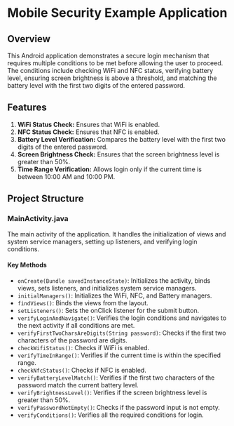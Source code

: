 # Mobile Security Example Application

## Overview

This Android application demonstrates a secure login mechanism that requires multiple conditions to be met before allowing the user to proceed. The conditions include checking WiFi and NFC status, verifying battery level, ensuring screen brightness is above a threshold, and matching the battery level with the first two digits of the entered password.

## Features

1. **WiFi Status Check:** Ensures that WiFi is enabled.
2. **NFC Status Check:** Ensures that NFC is enabled.
3. **Battery Level Verification:** Compares the battery level with the first two digits of the entered password.
4. **Screen Brightness Check:** Ensures that the screen brightness level is greater than 50%.
5. **Time Range Verification:** Allows login only if the current time is between 10:00 AM and 10:00 PM.

## Project Structure

### MainActivity.java

The main activity of the application. It handles the initialization of views and system service managers, setting up listeners, and verifying login conditions.

#### Key Methods

- `onCreate(Bundle savedInstanceState)`: Initializes the activity, binds views, sets listeners, and initializes system service managers.
- `initialManagers()`: Initializes the WiFi, NFC, and Battery managers.
- `findViews()`: Binds the views from the layout.
- `setListeners()`: Sets the onClick listener for the submit button.
- `verifyLoginAndNavigate()`: Verifies the login conditions and navigates to the next activity if all conditions are met.
- `verifyFirstTwoCharsAreDigits(String password)`: Checks if the first two characters of the password are digits.
- `checkWifiStatus()`: Checks if WiFi is enabled.
- `verifyTimeInRange()`: Verifies if the current time is within the specified range.
- `checkNfcStatus()`: Checks if NFC is enabled.
- `verifyBatteryLevelMatch()`: Verifies if the first two characters of the password match the current battery level.
- `verifyBrightnessLevel()`: Verifies if the screen brightness level is greater than 50%.
- `verifyPasswordNotEmpty()`: Checks if the password input is not empty.
- `verifyConditions()`: Verifies all the required conditions for login.
